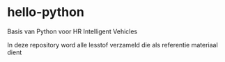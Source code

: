 # hello-python
Basis van Python voor HR Intelligent Vehicles

In deze repository word alle lesstof verzameld die als referentie materiaal dient
